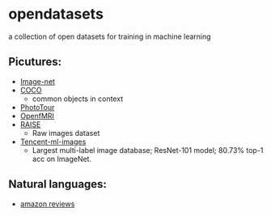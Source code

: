 # opendatasets
a collection of open datasets for training in machine learning

## Picutures:
* [Image-net](http://www.image-net.org)
* [COCO](http://mscoco.org/dataset/#overview)
  * common objects in context
* [PhotoTour](http://phototour.cs.washington.edu/patches/default.htm)
* [OpenfMRI](https://www.openfmri.org/dataset/)
* [RAISE](http://loki.disi.unitn.it/RAISE/)
  * Raw images dataset
* [Tencent-ml-images](https://github.com/Tencent/tencent-ml-images)
  * Largest multi-label image database; ResNet-101 model; 80.73% top-1 acc on ImageNet.

## Natural languages:
* [amazon reviews](http://jmcauley.ucsd.edu/data/amazon/)
